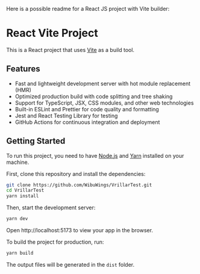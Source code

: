 Here is a possible readme for a React JS project with Vite builder:

# React Vite Project

This is a React project that uses [Vite](https://vitejs.dev/) as a build tool.

## Features

- Fast and lightweight development server with hot module replacement (HMR)
- Optimized production build with code splitting and tree shaking
- Support for TypeScript, JSX, CSS modules, and other web technologies
- Built-in ESLint and Prettier for code quality and formatting
- Jest and React Testing Library for testing
- GitHub Actions for continuous integration and deployment

## Getting Started

To run this project, you need to have [Node.js](https://nodejs.org/) and [Yarn](https://yarnpkg.com/) installed on your machine.

First, clone this repository and install the dependencies:

```bash
git clone https://github.com/WibuWings/VrillarTest.git
cd VrillarTest
yarn install
```

Then, start the development server:

```bash
yarn dev
```

Open http://localhost:5173 to view your app in the browser.

To build the project for production, run:

```bash
yarn build
```

The output files will be generated in the `dist` folder.
